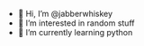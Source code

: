 - 👋 Hi, I’m @jabberwhiskey
- 👀 I’m interested in random stuff
- 🌱 I’m currently learning python

<!---
jabberwhiskey/jabberwhiskey is a ✨ special ✨ repository because its `README.md` (this file) appears on your GitHub profile.
You can click the Preview link to take a look at your changes.
--->
